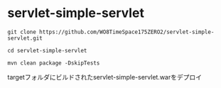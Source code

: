 # servlet-simple-servlet

```
git clone https://github.com/WO8TimeSpace175ZERO2/servlet-simple-servlet.git

cd servlet-simple-servlet

mvn clean package -DskipTests

```

targetフォルダにビルドされたservlet-simple-servlet.warをデプロイ

